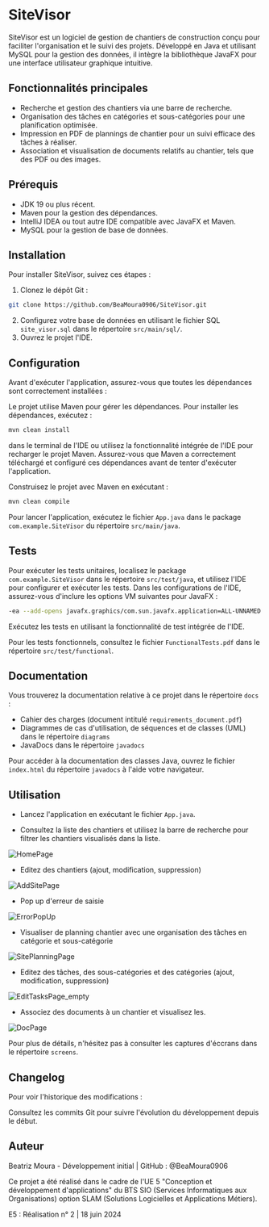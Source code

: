 # SiteVisor

SiteVisor est un logiciel de gestion de chantiers de construction conçu pour faciliter l'organisation et le suivi des projets. Développé en Java et utilisant MySQL pour la gestion des données, il intègre la bibliothèque JavaFX pour une interface utilisateur graphique intuitive.

## Fonctionnalités principales

- Recherche et gestion des chantiers via une barre de recherche.
- Organisation des tâches en catégories et sous-catégories pour une planification optimisée.
- Impression en PDF de plannings de chantier pour un suivi efficace des tâches à réaliser.
- Association et visualisation de documents relatifs au chantier, tels que des PDF ou des images.

## Prérequis

- JDK 19 ou plus récent.
- Maven pour la gestion des dépendances.
- IntelliJ IDEA ou tout autre IDE compatible avec JavaFX et Maven.
- MySQL pour la gestion de base de données.

## Installation
Pour installer SiteVisor, suivez ces étapes :

1. Clonez le dépôt Git :
```bash
git clone https://github.com/BeaMoura0906/SiteVisor.git
```
2. Configurez votre base de données en utilisant le fichier SQL `site_visor.sql` dans le répertoire `src/main/sql/`.
3. Ouvrez le projet l'IDE.

## Configuration
Avant d'exécuter l'application, assurez-vous que toutes les dépendances sont correctement installées :

Le projet utilise Maven pour gérer les dépendances. Pour installer les dépendances, exécutez :
```bash
mvn clean install
```
dans le terminal de l'IDE ou utilisez la fonctionnalité intégrée de l'IDE pour recharger le projet Maven. Assurez-vous que Maven a correctement téléchargé et configuré ces dépendances avant de tenter d'exécuter l'application.

Construisez le projet avec Maven en exécutant :
```bash
mvn clean compile
```
Pour lancer l'application, exécutez le fichier `App.java` dans le package `com.example.SiteVisor` du répertoire `src/main/java`.

## Tests

Pour exécuter les tests unitaires, localisez le package `com.example.SiteVisor` dans le répertoire `src/test/java`, et utilisez l'IDE pour configurer et exécuter les tests. Dans les configurations de l'IDE, assurez-vous d'inclure les options VM suivantes pour JavaFX :
```bash
-ea --add-opens javafx.graphics/com.sun.javafx.application=ALL-UNNAMED
```
Exécutez les tests en utilisant la fonctionnalité de test intégrée de l'IDE.

Pour les tests fonctionnels, consultez le fichier `FunctionalTests.pdf` dans le répertoire `src/test/functional`.

## Documentation

Vous trouverez la documentation relative à ce projet dans le répertoire `docs` :
- Cahier des charges (document intitulé `requirements_document.pdf`)
- Diagrammes de cas d'utilisation, de séquences et de classes (UML) dans le répertoire `diagrams`
- JavaDocs dans le répertoire `javadocs`

Pour accéder à la documentation des classes Java, ouvrez le fichier `index.html` du répertoire `javadocs` à l'aide votre navigateur.

## Utilisation

- Lancez l'application en exécutant le fichier `App.java`.

- Consultez la liste des chantiers et utilisez la barre de recherche pour filtrer les chantiers visualisés dans la liste.

![HomePage](/screens/HomePage.png)

- Editez des chantiers (ajout, modification, suppression)

![AddSitePage](/screens/AddSitePage.png)

- Pop up d'erreur de saisie

![ErrorPopUp](/screens/ErrorPopUp.png)

- Visualiser de planning chantier avec une organisation des tâches en catégorie et sous-catégorie

![SitePlanningPage](/screens/SitePlanningPage.png)

- Editez des tâches, des sous-catégories et des catégories (ajout, modification, suppression)

![EditTasksPage_empty](/screens/EditTasksPage_empty.png)

- Associez des documents à un chantier et visualisez les. 

![DocPage](/screens/DocPage.png)

Pour plus de détails, n'hésitez pas à consulter les captures d'éccrans dans le répertoire `screens`.

## Changelog
Pour voir l'historique des modifications :

Consultez les commits Git pour suivre l'évolution du développement depuis le début.

## Auteur

Beatriz Moura - Développement initial | GitHub : @BeaMoura0906

Ce projet a été réalisé dans le cadre de l'UE 5 "Conception et développement d'applications" du BTS SIO (Services Informatiques aux Organisations) option SLAM (Solutions Logicielles et Applications Métiers).

E5 : Réalisation n° 2 | 18 juin 2024
